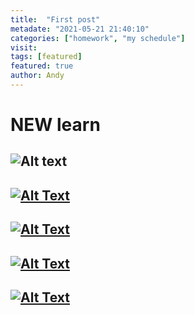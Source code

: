 ```yaml
---
title:  "First post"
metadate: "2021-05-21 21:40:10"
categories: ["homework", "my schedule"]
visit:
tags: [featured]
featured: true
author: Andy
---
```



# NEW learn


## ![Alt text](https://exfast.me/wp-content/uploads/2019/04/1554182762-cddf42691119d44059a16a4095047a33-1140x600.jpg)

## [![Alt Text](https://img.shields.io/badge/-avatarx%20(png)-informational)](https://avatarx.netlify.app/)

## [![Alt Text](https://img.shields.io/badge/-%E6%AF%9B%E5%B7%BE%E5%B7%A5%E7%A8%8B%E5%B8%AB-informational)](https://www.youtube.com/channel/UC6kh50A4TMslBLMnv0MeArw)

## [![Alt Text](https://img.shields.io/badge/-Markdown%20%E8%AA%9E%E6%B3%95%E8%AA%AA%E6%98%8E-informational)](https://markdown.tw/)

## [![Alt Text](https://img.shields.io/badge/-%E7%BE%8E%E5%8C%96%E9%80%A3%E7%B5%90-informational)](https://shields.io/category/build)
